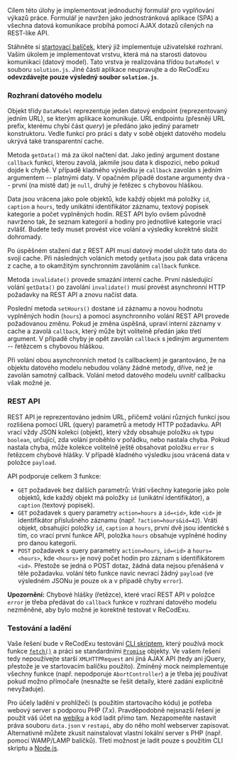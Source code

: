
Cílem této úlohy je implementovat jednoduchý formulář pro vyplňování výkazů práce. Formulář je navržen jako jednostránková aplikace (SPA) a všechna datová komunikace probíhá pomocí AJAX dotazů cílených na REST-like API.

Stáhněte si  [startovací balíček](https://recodex.mff.cuni.cz/api/v1/uploaded-files/91230d51-f746-11e8-b0fd-00505601122b/download), který již implementuje uživatelské rozhraní. Vašim úkolem je implementovat vrstvu, která má na starosti datovou komunikaci (datový model). Tato vrstva je realizována třídou  `DataModel`  v souboru  `solution.js`. Jiné části aplikace neupravujte a do ReCodExu  **odevzdávejte pouze výsledný soubor  `solution.js`**.

### Rozhraní datového modelu

Objekt třídy  `DataModel`  reprezentuje jeden datový endpoint (reprezentovaný jedním URL), se kterým aplikace komunikuje. URL endpointu (přesněji URL prefix, kterému chybí část  _query_) je předáno jako jediný parametr konstruktoru. Vedle funkcí pro práci s daty v sobě objekt datového modelu ukrývá také transparentní cache.

Metoda  `getData()`  má za úkol načtení dat. Jako jediný argument dostane  `callback`  funkci, kterou zavolá, jakmile jsou data k dispozici, nebo pokud dojde k chybě. V případě kladného výsledku je  `callback`  zavolán s jedním argumentem -- platnými daty. V opačném případě dostane argumenty dva -- první (na místě dat) je  `null`, druhý je řetězec s chybovou hláškou.

Data jsou vrácena jako pole objektů, kde každý objekt má položky  `id`,  `caption`  a  `hours`, tedy unikátní identifikátor záznamu, textový popisek kategorie a počet vyplněných hodin. REST API bylo ovšem původně navrženo tak, že seznam kategorií a hodiny pro jednotlivé kategorie vrací zvlášť. Budete tedy muset provést více volání a výsledky korektně složit dohromady.

Po úspěšném stažení dat z REST API musí datový model uložit tato data do svojí cache. Při následných voláních metody  `getData`  jsou pak data vrácena z cache, a to okamžitým synchronním zavoláním  `callback`  funkce.

Metoda  `invalidate()`  provede smazání interní cache. První následující volání  `getData()`  po zavolání  `invalidate()`  musí provést asynchronní HTTP požadavky na REST API a znovu načíst data.

Poslední metoda  `setHours()`  dostane  `id`  záznamu a novou hodnotu vyplněných hodin (`hours`) a pomocí asynchronního volání REST API provede požadovanou změnu. Pokud je změna úspěšná, upraví interní záznamy v cache a zavolá  `callback`, který může být volitelně předán jako třetí argument. V případě chyby je opět zavolán  `callback`  s jediným argumentem -- řetězcem s chybovou hláškou.

Při volání obou asynchronních metod (s callbackem) je garantováno, že na objektu datového modelu nebudou volány žádné metody, dříve, než je zavolán samotný callback. Volání metod datového modelu uvnitř callbacku však možné je.

### REST API

REST API je reprezentováno jedním URL, přičemž volání různých funkcí jsou rozlišena pomocí URL (query) parametrů a metody HTTP požadavku. API vrací vždy JSON kolekci (objekt), který vždy obsahuje položku  `ok`  typu  `boolean`, určující, zda volání proběhlo v pořádku, nebo nastala chyba. Pokud nastala chyba, může kolekce volitelně ještě obsahovat položku  `error`  s řetězcem chybové hlášky. V případě kladného výsledku jsou vrácená data v položce  `payload`.

API podporuje celkem 3 funkce:

-   `GET`  požadavek bez dalších parametrů: Vrátí všechny kategorie jako pole objektů, kde každý objekt má položky  `id`  (unikátní identifikátor), a  `caption`  (textový popisek).
-   `GET`  požadavek s query parametry  `action=hours`  a  `id=<id>`, kde  `<id>`  je identifikátor příslušného záznamu (např.  `?action=hours&id=42`). Vrátí objekt, obsahující položky  `id`,  `caption`  a  `hours`, první dvě jsou identické s tím, co vrací první funkce API, položka  `hours`  obsahuje vyplněné hodiny pro danou kategorii.
-   `POST`  požadavek s query parametry  `action=hours`,  `id=<id>`  a  `hours=<hours>`, kde  `<hours>`  je nový počet hodin pro záznam s identifikátorem  `<id>`. Přestože se jedná o POST dotaz, žádná data nejsou přenášená v těle požadavku. volání této funkce navíc nevrací žádný  `payload`  (ve výsledném JSONu je pouze  `ok`  a v případě chyby  `error`).

**Upozornění:**  Chybové hlášky (řetězce), které vrací REST API v položce  `error`  je třeba předávat do  `callback`  funkce v rozhraní datového modelu nezměněné, aby bylo možné je korektně testovat v ReCodExu.

### Testování a ladění

Vaše řešení bude v ReCodExu testování  [CLI skriptem](https://recodex.mff.cuni.cz/api/v1/uploaded-files/91231466-f746-11e8-b0fd-00505601122b/download), který používá mock funkce  [`fetch()`](https://developer.mozilla.org/en-US/docs/Web/API/Fetch_API)  a práci se standardními  [`Promise`](https://developer.mozilla.org/en-US/docs/Web/JavaScript/Reference/Global_Objects/Promise)  objekty. Ve vašem řešení tedy nepoužívejte starší  `XMLHTTPRequest`  ani jiná AJAX API (tedy ani jQuery, přestože je ve startovacím balíčku použito). Zmíněný mock neimplementuje všechny funkce (např. nepodporuje  `AbortController`) a je třeba jej používat pokud možno přímočaře (nesnažte se řešit detaily, které zadání explicitně nevyžaduje).

Pro účely ladění v prohlížeči (s použitím startovacího kódu) je potřeba webový server s podporou PHP (7.x). Pravděpodobně nejsnazší řešení je použít váš účet na  [webíku](https://webik.ms.mff.cuni.cz/)  a kód ladit přímo tam. Nezapomeňte nastavit práva souboru  `data.json`  v  `restapi`, aby do něho mohl webserver zapisovat. Alternativně můžete zkusit nainstalovat vlastní lokální server s PHP (např. pomocí WAMP/LAMP balíčků). Třetí možnost je ladit pouze s použitím CLI skriptu a  [Node.js](https://nodejs.org/en/).

